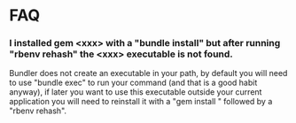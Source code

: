 # FAQ

### I installed gem &lt;xxx&gt; with a "bundle install" but after running "rbenv rehash" the &lt;xxx&gt; executable is not found.

Bundler does not create an executable in your path, by default you will need to use "bundle exec" to run your command (and that is a good habit anyway), if later you want to use this executable outside your current application you will need to reinstall it with a "gem install <xxx>" followed by a "rbenv rehash".